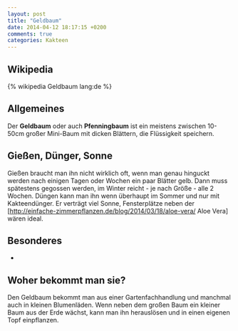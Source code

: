 ```yaml
---
layout: post
title: "Geldbaum"
date: 2014-04-12 18:17:15 +0200
comments: true
categories: Kakteen
---
```

## Wikipedia
{% wikipedia Geldbaum lang:de %}

## Allgemeines
Der **Geldbaum** oder auch **Pfenningbaum** ist ein meistens zwischen 10-50cm großer Mini-Baum mit dicken Blättern, die Flüssigkeit speichern.

## Gießen, Dünger, Sonne
Gießen braucht man ihn nicht wirklich oft,  wenn man genau hinguckt werden nach einigen Tagen oder Wochen ein paar Blätter gelb. Dann muss spätestens gegossen werden, im Winter reicht - je nach Größe - alle 2 Wochen. Düngen kann man ihn wenn überhaupt im Sommer und nur mit Kakteendünger.
Er verträgt viel Sonne, Fensterplätze neben der [http://einfache-zimmerpflanzen.de/blog/2014/03/18/aloe-vera/ Aloe Vera] wären ideal.

## Besonderes
-

## Woher bekommt man sie?
Den Geldbaum bekommt man aus einer Gartenfachhandlung und manchmal auch in kleinen Blumenläden. Wenn neben dem großen Baum ein kleiner Baum aus der Erde wächst, kann man ihn herauslösen und in einen eigenen Topf einpflanzen.
